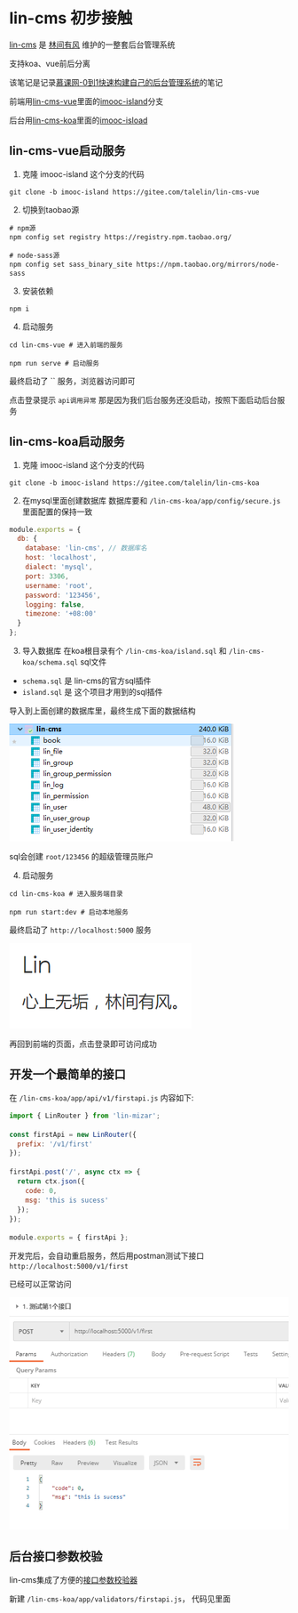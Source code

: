 # lin-cms 初步接触

[lin-cms](https://doc.cms.talelin.com/) 是 [林间有风](https://gitee.com/talelin) 维护的一整套后台管理系统

支持koa、vue前后分离

该笔记是记录[慕课网-0到1快速构建自己的后台管理系统](https://www.imooc.com/learn/1247)的笔记

前端用[lin-cms-vue](https://gitee.com/talelin/lin-cms-vue)里面的[imooc-island](https://gitee.com/talelin/lin-cms-vue/tree/imooc-island/)分支

后台用[lin-cms-koa](https://gitee.com/talelin/lin-cms-koa)里面的[imooc-isload](https://gitee.com/talelin/lin-cms-koa/tree/imooc-island/)



## lin-cms-vue启动服务

1. 克隆 imooc-island 这个分支的代码
```shell
git clone -b imooc-island https://gitee.com/talelin/lin-cms-vue
```

2. 切换到taobao源
```shell
# npm源
npm config set registry https://registry.npm.taobao.org/

# node-sass源
npm config set sass_binary_site https://npm.taobao.org/mirrors/node-sass
```

3. 安装依赖
```shell
npm i
```

4. 启动服务
```shell
cd lin-cms-vue # 进入前端的服务

npm run serve # 启动服务
```
最终启动了 `` 服务，浏览器访问即可

点击登录提示 `api调用异常` 那是因为我们后台服务还没启动，按照下面启动后台服务



## lin-cms-koa启动服务
1. 克隆 imooc-island 这个分支的代码
```shell
git clone -b imooc-island https://gitee.com/talelin/lin-cms-koa
```

2. 在mysql里面创建数据库
数据库要和 `/lin-cms-koa/app/config/secure.js` 里面配置的保持一致
```js
module.exports = {
  db: {
    database: 'lin-cms', // 数据库名
    host: 'localhost',
    dialect: 'mysql',
    port: 3306,
    username: 'root',
    password: '123456',
    logging: false,
    timezone: '+08:00'
  }
};
```


3. 导入数据库
在koa根目录有个 `/lin-cms-koa/island.sql` 和 `/lin-cms-koa/schema.sql` sql文件

* `schema.sql` 是 lin-cms的官方sql插件
* `island.sql` 是 这个项目才用到的sql插件


导入到上面创建的数据库里，最终生成下面的数据结构

![](./readme/mysql-import.png)

sql会创建 `root/123456` 的超级管理员账户

4. 启动服务
```shell
cd lin-cms-koa # 进入服务端目录

npm run start:dev # 启动本地服务
```
最终启动了 `http://localhost:5000` 服务

![](./readme/koa-start.png)

再回到前端的页面，点击登录即可访问成功




## 开发一个最简单的接口
在 `/lin-cms-koa/app/api/v1/firstapi.js` 内容如下:
```js
import { LinRouter } from 'lin-mizar';

const firstApi = new LinRouter({
  prefix: '/v1/first'
});

firstApi.post('/', async ctx => {
  return ctx.json({
    code: 0,
    msg: 'this is sucess'
  });
});

module.exports = { firstApi };
```

开发完后，会自动重启服务，然后用postman测试下接口 `http://localhost:5000/v1/first`

已经可以正常访问

![](./readme/postman-firstapi.png)



## 后台接口参数校验
lin-cms集成了方便的[接口参数校验器](https://doc.cms.talelin.com/server/koa/validator.html)

新建 `/lin-cms-koa/app/validators/firstapi.js`， 代码见里面


